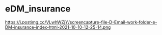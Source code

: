 # eDM_insurance
https://i.postimg.cc/VLwhWZjY/screencapture-file-D-Email-work-folder-e-DM-insurance-index-html-2021-10-10-12-25-14.png
